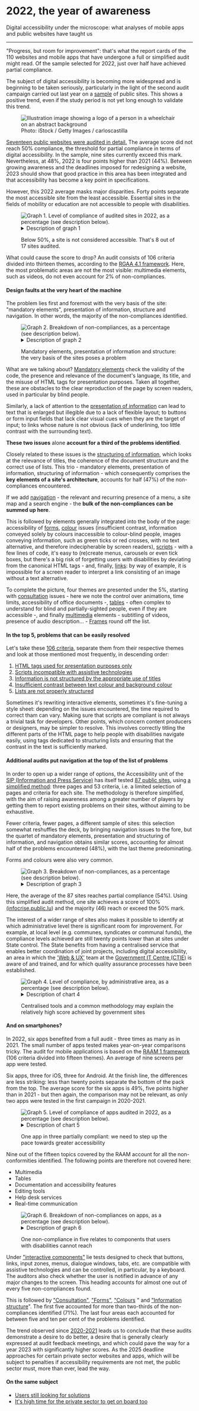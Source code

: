 <script src="../../../../content/fr/news/2023-02-20-rapport2022.js"></script>
<hgroup>
	<h1>2022, the year of awareness</h1>
	<p>Digital accessibility under the microscope: what analyses of mobile apps and public websites have taught us</p>
</hgroup>
<hr>
<div class="intro">
    <p>"Progress, but room for improvement": that's what the report cards of the 110 websites and mobile apps that have undergone a full or simplified audit might read. Of the sample selected for 2022, just over half have achieved partial compliance.</p>
</div>
<p>The subject of digital accessibility is becoming more widespread and is beginning to be taken seriously, particularly in the light of the second audit campaign carried out last year on a <a href="https://data.public.lu/en/datasets/echantillon-pour-le-controle-de-laccessibilite-numerique-2022/">sample</a> of public sites. This shows a positive trend, even if the study period is not yet long enough to validate this trend.</p>
<figure role="group" aria-label="Photo: iStock / Getty Images / carloscastilla" class="pic">
    <img src="../../../../content/fr/news/img/2022-report/iStock1.jpg" alt="Illustration image showing a logo of a person in a wheelchair on an abstract background">
    <figcaption>Photo: iStock / Getty Images / carloscastilla</figcaption>
</figure>
<p><a href="https://data.public.lu/en/datasets/audits-complets-de-laccessibilite-numerique-2022/">Seventeen public websites were audited in detail.</a> The average score did not reach 50% compliance, the threshold for partial compliance in terms of digital accessibility. In the sample, nine sites currently exceed this mark. Nevertheless, at 48%, 2022 is four points higher than 2021 (44%). Between growing awareness and the deadlines imposed for redesigning a website, 2023 should show that good practice in this area has been integrated and that accessibility has become a key point in specifications.</p>
<p>However, this 2022 average masks major disparities. Forty points separate the most accessible site from the least accessible. Essential sites in the fields of mobility or education are not accessible to people with disabilities.</p>
<figure class="chart">
    <div id="full_compliance">
        <img src="../../../../content/fr/news/img/2022-report/full_compliance.svg" alt="Graph 1. Level of compliance of audited sites in 2022, as a percentage (see description below).">
    </div>
    <details>
        <summary>Description of graph 1</summary>
        <div>
            <div class="highcharts-data-table"></div>
        </div>
        <p>This bar chart shows 17 public sites targeted for full audits in 2022 in descending order of compliance with the RGAA criteria, from covid19.public.lu (66%) to Letzshop.lu (26%).</p>
    </details>
    <p class="chart-legend">Below 50%, a site is not considered accessible. That's 8 out of 17 sites audited.</p>
</figure>
<p>What could cause the score to drop? An audit consists of 106 criteria divided into thirteen themes, according to the <a href="/fr/rgaa4.1/criteres.html">RGAA 4.1 framework</a>. Here, the most problematic areas are not the most visible: multimedia elements, such as videos, do not even account for 2% of non-compliances.</p>
<h4>Design faults at the very heart of the machine</h4>
<p>The problem lies first and foremost with the very basis of the site: "mandatory elements", presentation of information, structure and navigation. In <span lang="la">other</span> words, the majority of the non-compliances identified.</p>
<figure class="chart">
    <div id="full_themes">
        <img src="../../../../content/fr/news/img/2022-report/full_themes.svg" alt="Graph 2. Breakdown of non-compliances, as a percentage (see description below).">
    </div>
    <details>
        <summary>Description of graph 2</summary>
        <div>
            <div class="highcharts-data-table"></div>
        </div>
        <p>This bar chart shows the RGAA themes sorted from those with the most non-compliances to those with the fewest, among 17 public sites targeted for full audits in 2022.</p>
    </details>
    <p class="chart-legend">Mandatory elements, presentation of information and structure: the very basis of the sites poses a problem</p>
</figure>
<p>What are we talking about? <a href="/fr/rgaa4.1/criteres.html#topic-8">Mandatory elements</a> check the validity of the code, the presence and relevance of the document's language, its title, and the misuse of HTML tags for presentation purposes. Taken all together, these are obstacles to the clear reproduction of the page by screen readers, used in particular by blind people.</p>
<p>Similarly, a lack of attention to the <a href="/fr/rgaa4.1/criteres.html#topic-10">presentation of information</a> can lead to text that is enlarged but illegible due to a lack of flexible layout; to buttons or form input fields that lack clear visual cues when they are the target of input; to links whose nature is not obvious (lack of underlining, too little contrast with the surrounding text).</p>
<p><strong>These two issues</strong> alone <strong>account for a third of the problems identified</strong>.</p>
<p>Closely related to these issues is the <a href="/fr/rgaa4.1/criteres.html#topic-9">structuring of information</a>, which looks at the relevance of titles, the coherence of the document structure and the correct use of lists. This trio - mandatory elements, presentation of information, structuring of information - which consequently comprises the <strong>key elements of a site's architecture</strong>, accounts for half (47%) of the non-compliances encountered.</p>
<p>If we add <a href="/fr/rgaa4.1/criteres.html#topic-12">navigation</a> - the relevant and recurring presence of a menu, a site map and a search engine - the <strong>bulk of the non-compliances can be summed up here</strong>.</p>
<p>This is followed by elements generally integrated into the body of the page: accessibility of <a href="/fr/rgaa4.1/criteres.html#topic-11">forms</a>, <a href="/fr/rgaa4.1/criteres.html#topic-3">colour</a> issues (insufficient contrast, information conveyed solely by colours inaccessible to colour-blind people, images conveying information, such as green ticks or red crosses, with no text alternative, and therefore indecipherable by screen readers), <a href="/fr/rgaa4.1/criteres.html#topic-7">scripts</a> - with a few lines of code, it's easy to (re)create menus, carousels or even tick boxes, but there's a big risk of forgetting users with disabilities by deviating from the canonical HTML tags - and, finally, <a href="/fr/rgaa4.1/criteres.html#topic-6">links</a>: by way of example, it is impossible for a screen reader to interpret a link consisting of an image without a text alternative.</p>
<p>To complete the picture, four themes are presented under the 5%, starting with <a href="/fr/rgaa4.1/criteres.html#topic-13">consultation</a> issues - here we note the control over animations, time limits, accessibility of office documents -, <a href="/fr/rgaa4.1/criteres.html#topic-5">tables</a> - often complex to understand for blind and partially-sighted people, even if they are accessible -, and finally <a href="/fr/rgaa4.1/criteres.html#topic-4">multimedia</a> elements - subtitling of videos, presence of audio description... - <a href="/fr/rgaa4.1/criteres.html#topic-2">Frames</a> round off the list.</p>
<h4>In the top 5, problems that can be easily resolved</h4>
<p>Let's take these <a href="/fr/rgaa4.1/criteres.html">106 criteria</a>, separate them from their respective themes and look at those mentioned most frequently, in descending order:</p>
<ol>
    <li><a href="/fr/rgaa4.1/criteres.html#crit-8-9">HTML tags used for presentation purposes only</a></li>
    <li><a href="/fr/rgaa4.1/criteres.html#crit-7-1">Scripts incompatible with assistive technologies</a></li>
    <li><a href="/fr/rgaa4.1/criteres.html#crit-9-1">Information is not structured by the appropriate use of titles</a></li>
    <li><a href="/fr/rgaa4.1/criteres.html#crit-3-2">Insufficient contrast between text colour and background colour</a></li>
    <li><a href="/fr/rgaa4.1/criteres.html#crit-9-3">Lists are not properly structured</a></li>
</ol>
<p>Sometimes it's rewriting interactive elements, sometimes it's fine-tuning a style sheet: depending on the issues encountered, the time required to correct tham can vary. Making sure that scripts are compliant is not always a trivial task for developers. Other points, which concern content producers or designers, may be simpler to resolve. This involves correctly titling the different parts of the HTML page to help people with disabilities navigate easily, using tags dedicated to structuring lists and ensuring that the contrast in the text is sufficiently marked.</p>
<h4>Additional audits put navigation at the top of the list of problems</h4>
<p>In order to open up a wider range of options, the Accessibility unit of the <a href="https://sip.gouvernement.lu/fr.html">SIP (Information and Press Service)</a> has itself tested <a href="https://data.public.lu/en/datasets/audits-simplifies-de-laccessibilite-numerique-2020-2021/">87 public sites</a>, using <a href="/fr/monitoring/controle-simplifie.html">a simplified method</a>: three pages and 53 criteria, i.e. a limited selection of pages and criteria for each site. The methodology is therefore simplified, with the aim of raising awareness among a greater number of players by getting them to report existing problems on their sites, without aiming to be exhaustive.</p>
<p>Fewer criteria, fewer pages, a different sample of sites: this selection somewhat reshuffles the deck, by bringing navigation issues to the fore, but the quartet of mandatory elements, presentation and structuring of information, and navigation obtains similar scores, accounting for almost half of the problems encountered (48%), with the last theme predominating.</p>
<p>Forms and colours were also very common.</p>
<figure class="chart">
    <div id="simple_themes">
        <img src="../../../../content/fr/news/img/2022-report/simple_themes.svg" alt="Graph 3. Breakdown of non-compliances, as a percentage (see description below).">
    </div>
    <details>
        <summary>Description of graph 3</summary>
        <div>
            <div class="highcharts-data-table"></div>
        </div>
        <p>This bar chart shows the RGAA themes sorted according to the number of non-compliances, among 87 public sites targeted for simplified audits in 2022.</p>
    </details>
</figure>
<p>Here, the average of the 87 sites reaches partial compliance (54%). Using this simplified audit method, one site achieves a score of 100%<a href="https://infocrise.public.lu">(infocrise.public.lu</a>) and the majority (46) reach or exceed the 50% mark.</p>
<p>The interest of a wider range of sites also makes it possible to identify at which administrative level there is significant room for improvement. For example, at local level (e.g. communes, syndicates or communal funds), the compliance levels achieved are still twenty points lower than at sites under State control. The State benefits from having a centralised service that enables better coordination of joint projects, including digital accessibility, an area in which the <a href="https://renow.public.lu/fr/renow-en-bref/equipe.html">'Web &amp; UX'</a> team at the <a href="https://ctie.gouvernement.lu/fr.html">Government IT Centre (CTIE)</a> is aware of and trained, and for which quality assurance processes have been established.</p>
<figure class="chart">
    <div id="simple_compliance">
        <img src="../../../../content/fr/news/img/2022-report/simple_compliance.svg" alt="Graph 4. Level of compliance, by administrative area, as a percentage (see description below).">
    </div>
    <details>
        <summary>Description of chart 4</summary>
        <div>
            <div class="highcharts-data-table"></div>
        </div>
        <p>This column chart shows the average levels of compliance with the RGAA criteria depending on whether the site belongs to the State domain (67%), the local level (communes, local authority associations, etc.: 47%) or another level (banking domain, transport sector, etc.: 46%), among 87 public sites targeted for simplified audits in 2022.</p>
    </details>
    <p class="chart-legend">Centralised tools and a common methodology may explain the relatively high score achieved by government sites</p>
</figure>
<h4>And on smartphones?</h4>
<p>In 2022, six apps benefited from a full audit - three times as many as in 2021. The small number of apps tested makes year-on-year comparisons tricky. The audit for mobile applications is based on the <a href="https://accessibilite.public.lu/en/raam1/referentiel-technique.html">RAAM 1 framework</a> (106 criteria divided into fifteen themes). An average of nine screens per app were tested.</p>
<p>Six apps, three for iOS, three for Android. At the finish line, the differences are less striking: less than twenty points separate the bottom of the pack from the top. The average score for the six apps is 49%, five points higher than in 2021 - but then again, the comparison may not be relevant, as only two apps were tested in the first campaign in 2020-2021.</p>
<figure class="chart">
    <div id="full_app_compliance">
        <img src="../../../../content/fr/news/img/2022-report/full_app_compliance.svg" alt="Graph 5. Level of compliance of apps audited in 2022, as a percentage (see description below).">
    </div>
    <details>
        <summary>Description of chart 5</summary>
        <div>
            <div class="highcharts-data-table"></div>
        </div>
        <p>This bar chart shows 6 public apps targeted for full audits in 2022 in descending order of compliance with RAAM criteria, from the MainOffall app on Android (59%) to the Luxtrust app, also on Android (40%).</p>
    </details>
    <p class="chart-legend">One app in three partially compliant: we need to step up the pace towards greater accessibility</p>
</figure>
<p>Nine out of the fifteen topics covered by the RAAM account for all the non-conformities identified. The following points are therefore not covered here:</p>
<ul>
    <li>Multimedia</li>
    <li>Tables</li>
    <li>Documentation and accessibility features</li>
    <li>Editing tools</li>
    <li>Help desk services</li>
    <li>Real-time communication</li>
</ul>
<figure class="chart">
    <div id="full_app_themes">
        <img src="../../../../content/fr/news/img/2022-report/full_app_themes.svg" alt="Graph 6. Breakdown of non-compliances on apps, as a percentage (see description below).">
    </div>
    <details>
        <summary>Description of graph 6</summary>
        <div>
            <div class="highcharts-data-table"></div>
        </div>
        <p>This bar chart shows, for each year (2021, 2022), the RAAM themes sorted according to the number of non-compliances, among 6 public apps targeted by simplified audits.</p>
    </details>
    <p class="chart-legend">One non-compliance in five relates to components that users with disabilities cannot reach</p>
</figure>
<p>Under <a href="/fr/raam1/referentiel-technique.html#topic-5">"interactive components"</a> lie tests designed to check that buttons, links, input zones, menus, dialogue windows, tabs, etc. are compatible with assistive technologies and can be controlled, in particular, by a keyboard. The auditors also check whether the user is notified in advance of any major changes to the screen. This heading accounts for almost one out of every five non-compliances found.</p>
<p>This is followed by <a href="/fr/raam1/referentiel-technique.html#topic-11">"Consultation",</a> <a href="/fr/raam1/referentiel-technique.html#topic-9">"Forms",</a> <a href="/fr/raam1/referentiel-technique.html#topic-2">"Colours</a> " and <a href="/fr/raam1/referentiel-technique.html#topic-7">"Information structure</a>". The first five accounted for more than two-thirds of the non-compliances identified (71%). The last four areas each accounted for between five and ten per cent of the problems identified.</p>
<p>The trend observed since <a href="/fr/rapports/2020-2021/report/">2020-2021</a> leads us to conclude that these audits demonstrate a desire to do better, a desire that is generally clearly expressed at audit feedback meetings, and which could pave the way for a year 2023 with significantly higher scores. As the 2025 deadline approaches for certain private sector websites and apps, which will be subject to penalties if accessibility requirements are not met, the public sector must, more than ever, lead the way.</p>

<aside class="more">
    <h4>On the same subject</h4>
    <ul>
        <li><a href="2023-02-24-complaints2022.html">Users still looking for solutions</a></li>
        <li><a href="2023-02-27-european_accessibility_act.html">It's high time for the private sector to get on board too</a></li>
    </ul>
</aside>

